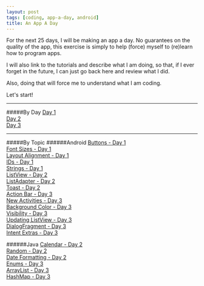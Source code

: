 ```yaml
---
layout: post
tags: [coding, app-a-day, android]
title: An App A Day
---
```


For the next 25 days, I will be making an app a day.  No guarantees on the quality of the app, this exercise is simply to help (force) myself to (re)learn how to program apps.

I will also link to the tutorials and describe what I am doing, so that, if I ever forget in the future, I can just go back here and review what I did.

Also, doing that will force me to understand what I am coding.

Let's start!

------
#####By Day
[Day 1](../an-app-a-day-day-1/)  
[Day 2](../an-app-a-day-day-2/)  
[Day 3](../an-app-a-day-day-3/)  

------
#####By Topic
######Android
[Buttons - Day 1](../an-app-a-day-day-1/)  
[Font Sizes - Day 1](../an-app-a-day-day-1/)  
[Layout Alignment - Day 1](../an-app-a-day-day-1/)  
[IDs - Day 1](../an-app-a-day-day-1/)  
[Strings - Day 1](../an-app-a-day-day-1/)  
[ListView - Day 2](../an-app-a-day-day-2/)  
[ListAdapter - Day 2](../an-app-a-day-day-2/)  
[Toast - Day 2](../an-app-a-day-day-2/)  
[Action Bar - Day 3](../an-app-a-day-day-3/)  
[New Activities - Day 3](../an-app-a-day-day-3/)  
[Background Color - Day 3](../an-app-a-day-day-3/)  
[Visibility - Day 3](../an-app-a-day-day-3/)  
[Updating ListView - Day 3](../an-app-a-day-day-3/)  
[DialogFragment - Day 3](../an-app-a-day-day-3/)  
[Intent Extras - Day 3](../an-app-a-day-day-3/)  

######Java
[Calendar - Day 2](../an-app-a-day-day-2/)  
[Random - Day 2](../an-app-a-day-day-2/)  
[Date Formatting - Day 2](../an-app-a-day-day-2/)  
[Enums - Day 3](../an-app-a-day-day-3/)  
[ArrayList - Day 3](../an-app-a-day-day-3/)  
[HashMap - Day 3](../an-app-a-day-day-3/)  